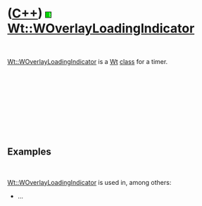 



 

 

 

 

 

([C++](Cpp.htm)) ![Wt](PicWt.png) [Wt::WOverlayLoadingIndicator](CppWOverlayLoadingIndicator.htm)
=================================================================================================

 

[Wt::WOverlayLoadingIndicator](CppWOverlayLoadingIndicator.htm) is a
[Wt](CppWt.htm) [class](CppClass.htm) for a timer.

 

 

 

 

 

Examples
--------

 

[Wt::WOverlayLoadingIndicator](CppWOverlayLoadingIndicator.htm) is used
in, among others:

-   ...

 

 

 

 

 





 



